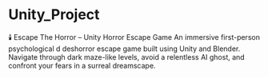 # Unity_Project
🕯️ Escape The Horror – Unity Horror Escape Game An immersive first-person psychological d deshorror escape game built using Unity and Blender. Navigate through dark maze-like levels, avoid a relentless AI ghost, and confront your fears in a surreal dreamscape. 
